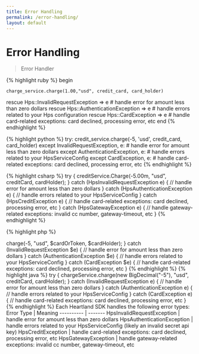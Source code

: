 ```yaml
---
title: Error Handling
permalink: /error-handling/
layout: default
---
```


# Error Handling
> Error Handler

{% highlight ruby %}
begin

    charge_service.charge(1.00,"usd", credit_card, card_holder)

rescue Hps::InvalidRequestException => e
    # handle error for amount less than zero dollars
rescue Hps::AuthenticationException => e
     # handle errors related to your Hps configuration
rescue Hps::CardException => e
    # handle card-related exceptions: card declined, processing error, etc
end
{% endhighlight %}

{% highlight python %}
try:
    credit_service.charge(-5, 'usd', credit_card, card_holder)
except InvalidRequestException, e:
    # handle error for amount less than zero dollars
except AuthenticationException, e:
    # handle errors related to your HpsServiceConfig
except CardException, e:
    # handle card-related exceptions: card declined, processing error, etc
{% endhighlight %}

{% highlight csharp %}
try
{
	creditService.Charge(-5.00m, "usd", creditCard, cardHolder);
}
catch (HpsInvalidRequestException e)
{
	// handle error for amount less than zero dollars
}
catch (HpsAuthenticationException e)
{
	// handle errors related to your HpsServiceConfig
}
catch (HpsCreditException e)
{
	// handle card-related exceptions: card declined, processing error, etc
}
catch (HpsGatewayException e)
{
	// handle gateway-related exceptions: invalid cc number, gateway-timeout, etc
}
{% endhighlight %}

{% highlight php %}
<?php
try
{
	$chargeService->charge(-5, "usd", $cardOrToken, $cardHolder);
}
catch (InvalidRequestException $e)
{
	// handle error for amount less than zero dollars
}
catch (AuthenticationException $e)
{
	// handle errors related to your HpsServiceConfig
}
catch (CardException $e)
{
	// handle card-related exceptions: card declined, processing error, etc
}
{% endhighlight %}

{% highlight java %}
try
{
	chargeService.charge(new BigDecimal("-5"), "usd", creditCard, cardHolder);
}
catch (InvalidRequestException e)
{
	// handle error for amount less than zero dollars
}
catch (AuthenticationException e)
{
	// handle errors related to your HpsServiceConfig
}
catch (CardException e)
{
	// handle card-related exceptions: card declined, processing error, etc
}
{% endhighlight %}

Each Heartland SDK handles the following error types:

Error Type | Meaning
---------- | -------
HpsInvalidRequestException | handle error for amount less than zero dollars
HpsAuthenticationException | handle errors related to your HpsServiceConfig (likely an invalid secret api key)
HpsCreditException | handle card-related exceptions: card declined, processing error, etc
HpsGatewayException | handle gateway-related exceptions: invalid cc number, gateway-timeout, etc
